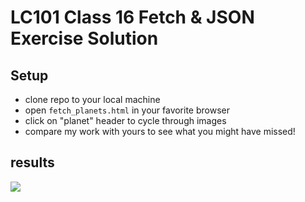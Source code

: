 # LC101 Class 16 Fetch & JSON Exercise Solution

## Setup
- clone repo to your local machine
- open `fetch_planets.html` in your favorite browser
- click on "planet" header to cycle through images
- compare my work with yours to see what you might have missed!

## results
![](https://education.launchcode.org/intro-to-professional-web-dev/_images/planet-destinations.gif)
